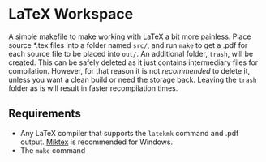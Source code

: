 # LaTeX Workspace
A simple makefile to make working with LaTeX a bit more painless.
Place source *.tex files into a folder named `src/`, and run `make` to get a .pdf for each source file to be placed into `out/`.
An additional folder, `trash`, will be created. This can be safely deleted as it just contains intermediary files for compilation. However, for that reason it is not *recommended* to delete it, unless you want a clean build or need the storage back. Leaving the `trash` folder as is will result in faster recompilation times.

## Requirements
- Any LaTeX compiler that supports the `latekmk` command and .pdf output. [Miktex](https://miktex.org/) is recommended for Windows.
- The `make` command
